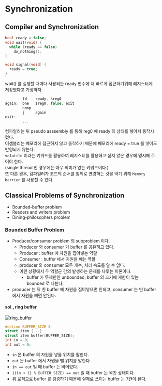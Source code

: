 # Synchronization

## Compiler and Synchronization

```.c
bool ready = false;
void wait(void) {
  while (ready == false)
    do_nothing();
}

void signal(void) {
  ready = true;
}
```

wait() 를 실행할 때마다 사용되는 ready 변수에 더 빠르게 접근하기위해 레지스터에 저장했다고 가정하자.
```.c
        ld    ready, &reg0
again:  bne   $reg0, false, exit
        noop
        j     again
exit:
        ...
```
컴파일러는 위 pseudo asssembly 를 통해 reg0 에 ready 의 상태를 넣어서 동작시켰다.  
어셈블리는 메모리에 접근하지 않고 동작하기 때문에 메모리에 ready = true 를 넣어도 반영되지 않는다.  
`volatile` 이라는 키워드를 활용하여 레지스터를 활용하고 싶지 않은 경우에 명시해 주어야 한다.  
(single thread 인 경우에는 아무 의미가 없는 키워드이다.)  
또 다른 경우, 컴파일러가 코드의 순서를 임의로 변경하는 것을 막기 위해 `Memory barrier` 를 사용할 수 있다.

## Classical Problems of Synchronization

* Bounded-buffer problem
* Readers and writers problem
* Dining-philosophers problem

### Bounded Buffer Problem

* Producer/consumer problem 의 subproblem 이다.
  * Producer 와 consumer 가 buffer 를 공유하고 있다.
  * Producer : buffer 에 자원을 집어넣는 역할
  * Consumer : buffer 에서 자원을 빼는 역할
  * producer 와 consumer 모두 개수, 처리 속도를 알 수 없다.
  * 이런 상황에서 두 역할군 간의 발생하는 문제를 다루는 이론이다.
    * buffer 가 무제한인 unbounded, buffer 의 크기에 제한이 있는 bounded 로 나뉜다.
* producer 는 꽉 찬 buffer 에 자원을 집어넣으면 안되고, consumer 는 빈 buffer 에서 자원을 빼면 안된다.

#### sol., ring buffer

![ring_buffer](https://user-images.githubusercontent.com/48989903/144809376-cd6d3aed-73e8-41a8-bc1e-40a89313f6dc.png)

```.c
#define BUFFER_SIZE 8
struct item {...}
struct item buffer[BUFFER_SIZE];
int in = 0;
int out = 0;
```

* `in` 은 buffer 의 자원을 넣을 위치를 말한다.
* `out` 은 buffer 에서 자원을 뺄 위치를 말한다.
* `in == out` 일 때 buffer 는 비어있다.
* `((in + 1) % BUFFER_SIZE) == out` 일 때 buffer 는 꽉찬 상태이다.
* 위 로직으로 buffer 를 검증하기 때문에 실제로 쓰이는 buffer 는 7칸이 된다.
